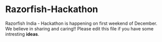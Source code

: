 # Razorfish-Hackathon
Razorfish India - Hackathon is happening on first weekend of December. We believe in sharing and caring!!
Please edit this file if you have some intresting <b>ideas</b>.
